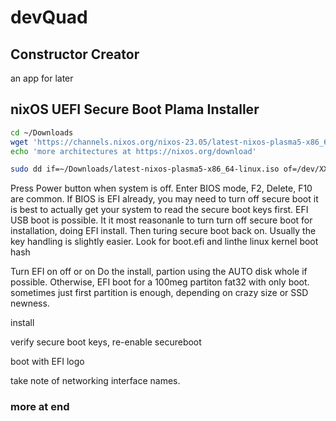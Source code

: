 # devQuad

## Constructor Creator 
an app for later

## nixOS UEFI Secure Boot Plama Installer
```sh
cd ~/Downloads
wget 'https://channels.nixos.org/nixos-23.05/latest-nixos-plasma5-x86_64-linux.iso'
echo 'more architectures at https://nixos.org/download'

sudo dd if=~/Downloads/latest-nixos-plasma5-x86_64-linux.iso of=/dev/XXX_USB1_XXX status=progress 
```
Press Power button when system is off.
Enter BIOS mode, F2, Delete, F10 are common. 
If BIOS is EFI already, you may need to turn off secure boot
it is best to actually get your system to read the secure boot keys first. EFI USB boot is possible.
It it most reasonanle to turn turn off secure boot for installation, doing EFI install. Then turing secure boot back on. Usually the key handling is slightly easier. Look for boot.efi and linthe linux kernel boot hash

Turn EFI on off or on
Do the install, partion using the AUTO disk whole if possible. Otherwise, EFI boot for a 100meg partiton fat32 with only boot. sometimes just first partition is enough, depending on crazy size or SSD newness.


install

verify secure boot keys,
re-enable secureboot

boot with EFI logo

take note of networking interface names.

### more at end

